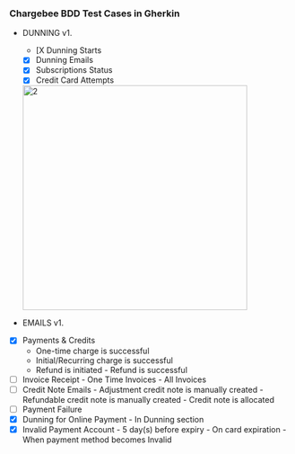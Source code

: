 ### Chargebee  BDD Test Cases in Gherkin ###

* DUNNING v1.
  * [X Dunning Starts
  * [X] Dunning Emails
  * [X] Subscriptions Status
  * [X] Credit Card Attempts
   <img width="400" alt="2" src="https://user-images.githubusercontent.com/10224543/66224292-83fd8b00-e6a3-11e9-8fa3-8fe549bf8176.png" />

* EMAILS v1.
* [X] Payments & Credits
	-	One-time charge is successful
	-	Initial/Recurring charge is successful
	-	Refund is initiated - Refund is successful
* [ ] Invoice Receipt
			- One Time Invoices
			- All Invoices
* [ ] Credit Note Emails
			- Adjustment credit note is manually created
			- Refundable credit note is manually created
			- Credit note is allocated
* [ ] Payment Failure
* [X] Dunning for Online Payment - In Dunning section
* [X] Invalid Payment Account
			- 5 day(s) before expiry
			- On card expiration
			- When payment method becomes Invalid
